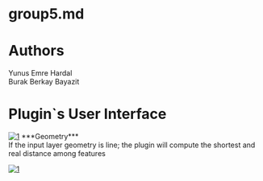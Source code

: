 # group5.md

<h1> Authors </h1>
Yunus Emre Hardal <br>
Burak Berkay Bayazit

<h1>Plugin`s User Interface </h1>
<a href="https://imgbb.com/"><img src="https://i.ibb.co/LtL72t3/PLUGIN.png" alt="1" border="0" /></a>
***Geometry*** <br/>If the input layer geometry is line; the plugin will compute the shortest and real distance among features

<a href="https://imgbb.com/"><img src="https://i.ibb.co/pWM5grh/1.jpg" alt="1" border="0" /></a>
